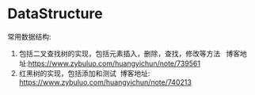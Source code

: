 # DataStructure
常用数据结构:
1. 包括二叉查找树的实现，包括元素插入，删除，查找，修改等方法
   博客地址:https://www.zybuluo.com/huangyichun/note/739561
2. 红黑树的实现，包括添加和测试
   博客地址: https://www.zybuluo.com/huangyichun/note/740213

